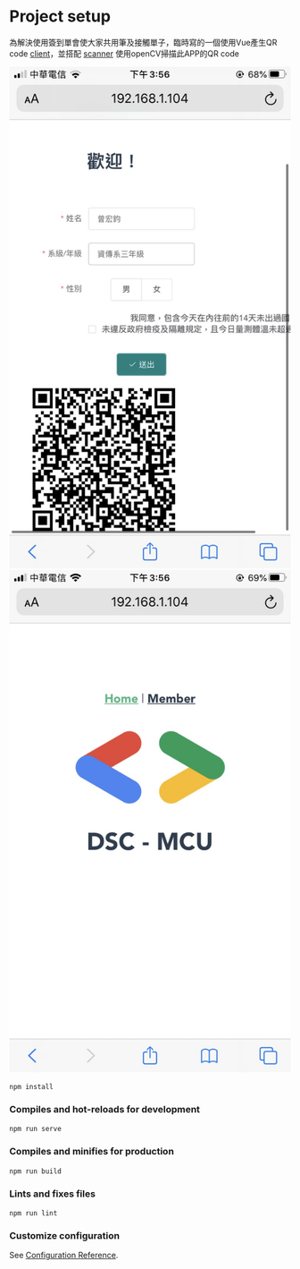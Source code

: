 Project setup
==============
為解決使用簽到單會使大家共用筆及接觸單子，臨時寫的一個使用Vue產生QR code [client]，並搭配 [scanner] 使用openCV掃描此APP的QR code


[client]:https://github.com/dscmcu/rall-call-client
[scanner]:https://github.com/dscmcu/rall-call-scanner

![](https://github.com/dscmcu/rall-call-client/blob/master/img/2.jpg)
![](https://github.com/dscmcu/rall-call-client/blob/master/img/1.jpg)


```
npm install
```

### Compiles and hot-reloads for development
```
npm run serve
```

### Compiles and minifies for production
```
npm run build
```

### Lints and fixes files
```
npm run lint
```

### Customize configuration
See [Configuration Reference](https://cli.vuejs.org/config/).
